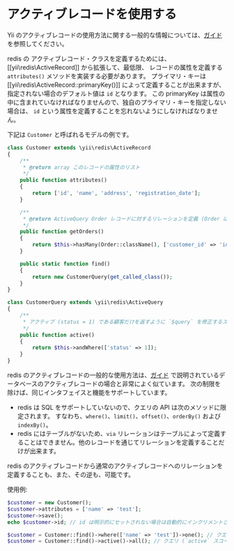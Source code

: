 アクティブレコードを使用する
============================

Yii のアクティブレコードの使用方法に関する一般的な情報については、[ガイド](https://www.yiiframework.com/doc/guide/2.0/ja/db-active-record) を参照してください。

redis の アクティブレコード・クラスを定義するためには、[[yii\redis\ActiveRecord]] から拡張して、最低限、
レコードの属性を定義する `attributes()` メソッドを実装する必要があります。
プライマリ・キーは [[yii\redis\ActiveRecord::primaryKey()]] によって定義することが出来ますが、指定されない場合のデフォルト値は `id` となります。
この primaryKey は属性の中に含まれていなければなりませんので、独自のプライマリ・キーを指定しない場合は、
`id` という属性を定義することを忘れないようにしなければなりません。

下記は `Customer` と呼ばれるモデルの例です。

```php
class Customer extends \yii\redis\ActiveRecord
{
    /**
     * @return array このレコードの属性のリスト
     */
    public function attributes()
    {
        return ['id', 'name', 'address', 'registration_date'];
    }

    /**
     * @return ActiveQuery Order レコードに対するリレーションを定義 (Order は、他のデータベース、例えば elasticsearch や sql でも構わない)
     */
    public function getOrders()
    {
        return $this->hasMany(Order::className(), ['customer_id' => 'id']);
    }

    public static function find()
    {
        return new CustomerQuery(get_called_class());
    }
}

class CustomerQuery extends \yii\redis\ActiveQuery
{
    /**
     * アクティブ (status = 1) である顧客だけを返すように `$query` を修正するスコープを定義
     */
    public function active()
    {
        return $this->andWhere(['status' => 1]);
    }
}
```

redis のアクティブレコードの一般的な使用方法は、[ガイド](https://www.yiiframework.com/doc/guide/2.0/ja/db-active-record)
で説明されているデータベースのアクティブレコードの場合と非常によく似ています。
次の制限を除けば、同じインタフェイスと機能をサポートしています。

- redis は SQL をサポートしていないので、クエリの API は次のメソッドに限定されます。
  すなわち、`where()`、`limit()`、`offset()`、`orderBy()` および `indexBy()`。
- redis にはテーブルがないため、`via` リレーションはテーブルによって定義することはできません。他のレコードを通じてリレーションを定義することだけが出来ます。

redis のアクティブレコードから通常のアクティブレコードへのリレーションを定義することも、また、その逆も、可能です。

使用例:

```php
$customer = new Customer();
$customer->attributes = ['name' => 'test'];
$customer->save();
echo $customer->id; // id は明示的にセットされない場合は自動的にインクリメントされる

$customer = Customer::find()->where(['name' => 'test'])->one(); // クエリによって検索
$customer = Customer::find()->active()->all(); // クエリ (`active` スコープを使用) によって全て検索
```
